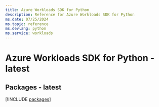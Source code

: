 ```yaml
---
title: Azure Workloads SDK for Python
description: Reference for Azure Workloads SDK for Python
ms.date: 07/25/2024
ms.topic: reference
ms.devlang: python
ms.service: workloads
---
```

# Azure Workloads SDK for Python - latest
## Packages - latest
[!INCLUDE [packages](workloads-index.md)]